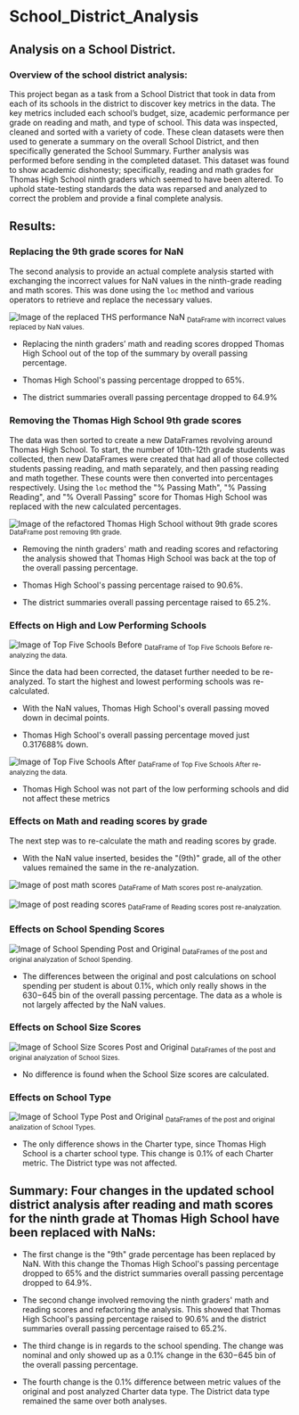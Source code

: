 # School_District_Analysis

## Analysis on a School District.

### Overview of the school district analysis:

This project began as a task from a School District that took in data from each of its schools in the district to discover key metrics in the data. The key metrics included each school’s budget, size, academic performance per grade on reading and math, and type of school. This data was inspected, cleaned and sorted with a variety of code. These clean datasets were then used to generate a summary on the overall School District, and then specifically generated the School Summary. Further analysis was performed before sending in the completed dataset. This dataset was found to show academic dishonesty; specifically, reading and math grades for Thomas High School ninth graders which seemed to have been altered. To uphold state-testing standards the data was reparsed and analyzed to correct the problem and provide a final complete analysis.


## Results:

### Replacing the 9th grade scores for NaN

The second analysis to provide an actual complete analysis started with exchanging the incorrect values for NaN values in the ninth-grade reading and math scores. This was done using the `loc` method and various operators to retrieve and replace the necessary values.

![Image of the replaced THS performance NaN](/Resources/THS_ninth_grade_fix_NaN.png)
<sub>DataFrame with incorrect values replaced by NaN values.</sub>


- Replacing the ninth graders’ math and reading scores dropped Thomas High School out of the top of the summary by overall passing percentage.

- Thomas High School's passing percentage dropped to 65%.

- The district summaries overall passing percentage dropped to 64.9%


### Removing the Thomas High School 9th grade scores

The data was then sorted to create a new DataFrames revolving around Thomas High School. To start, the number of 10th-12th grade students was collected, then new DataFrames were created that had all of those collected students passing reading, and math separately, and then passing reading and math together. These counts were then converted into percentages respectively. Using the `loc` method the "% Passing Math", "% Passing Reading", and "% Overall Passing" score for Thomas High School was replaced with the new calculated percentages.

![Image of the refactored Thomas High School without 9th grade scores](/Resources/THS_school_summary_analysis_post_removing_9th_grade.png)
<sub>DataFrame post removing 9th grade.</sub>


- Removing the ninth graders' math and reading scores and refactoring the analysis showed that Thomas High School was back at the top of the overall passing percentage.

- Thomas High School's passing percentage raised to 90.6%.

- The district summaries overall passing percentage raised to 65.2%.

### Effects on High and Low Performing Schools

![Image of Top Five Schools Before](/Resources/Top_five_schools_before.png)
<sub>DataFrame of Top Five Schools Before re-analyzing the data.</sub>


Since the data had been corrected, the dataset further needed to be re-analyzed. To start the highest and lowest performing schools was re-calculated.

- With the NaN values, Thomas High School's overall passing moved down in decimal points.

- Thomas High School's overall passing percentage moved just 0.317688% down.

![Image of Top Five Schools After](/Resources/Top_five_schools.png)
<sub>DataFrame of Top Five Schools After re-analyzing the data.</sub>


- Thomas High School was not part of the low performing schools and did not affect these metrics

### Effects on Math and reading scores by grade

The next step was to re-calculate the math and reading scores by grade.

- With the NaN value inserted, besides the "(9th)" grade, all of the other values remained the same in the re-analyzation.

![Image of post math scores](/Resources/Post_math_scores.png)
<sub>DataFrame of Math scores post re-analyzation.</sub>


![Image of post reading scores](/Resources/Post_reading_scores.png)
<sub>DataFrame of Reading scores post re-analyzation.</sub>


### Effects on School Spending Scores

![Image of School Spending Post and Original](/Resources/School_spending_post_original.png)
<sub>DataFrames of the post and original analyzation of School Spending.</sub>


- The differences between the original and post calculations on school spending per student is about 0.1%, which only really shows in the $630-$645 bin of the overall passing percentage. The data as a whole is not largely affected by the NaN values.


### Effects on School Size Scores

![Image of School Size Scores Post and Original](/Resources/School_size_post_og.png)
<sub>DataFrames of the post and original analyzation of School Sizes.</sub>


- No difference is found when the School Size scores are calculated.

### Effects on School Type

![Image of School Type Post and Original](/Resources/School_type_post_og.png)
<sub>DataFrames of the post and original analization of School Types.</sub>


- The only difference shows in the Charter type, since Thomas High School is a charter school type. This change is 0.1% of each Charter metric. The District type was not affected.


## Summary: Four changes in the updated school district analysis after reading and math scores for the ninth grade at Thomas High School have been replaced with NaNs:

- The first change is the "9th" grade percentage has been replaced by NaN. With this change the Thomas High School's passing percentage dropped to 65% and the district summaries overall passing percentage dropped to 64.9%.

- The second change involved removing the ninth graders' math and reading scores and refactoring the analysis. This showed that Thomas High School's passing percentage raised to 90.6% and the district summaries overall passing percentage raised to 65.2%.

- The third change is in regards to the school spending. The change was nominal and only showed up as a 0.1% change in the $630-$645 bin of the overall passing percentage.

- The fourth change is the 0.1% difference between metric values of the original and post analyzed Charter data type. The District data type remained the same over both analyses.
